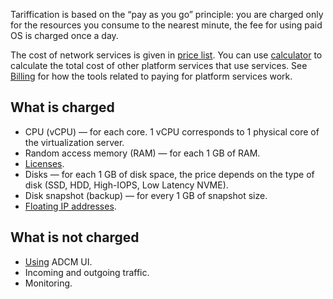Tariffication is based on the “pay as you go” principle: you are charged only for the resources you consume to the nearest minute, the fee for using paid OS is charged once a day.

The cost of network services is given in [price list](https://cloud.vk.com/pricelist). You can use [calculator](https://cloud.vk.com/pricing) to calculate the total cost of other platform services that use services. See [Billing](/en/intro/billing) for how the tools related to paying for platform services work.

## What is charged

- CPU (vCPU) — for each core. 1 vCPU corresponds to 1 physical core of the virtualization server.
- Random access memory (RAM) — for each 1 GB of RAM.
- [Licenses](../concepts/licensing).
- Disks — for each 1 GB of disk space, the price depends on the type of disk (SSD, HDD, High-IOPS, Low Latency NVME).
- Disk snapshot (backup) — for every 1 GB of snapshot size.
- [Floating IP addresses](/en/networks/vnet/tariffication).

## What is not charged

- [Using](../connect) ADCM UI.
- Incoming and outgoing traffic.
- Monitoring.
